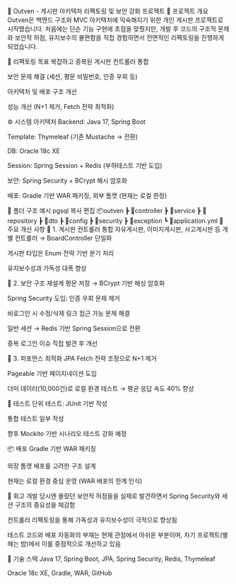 📝 Outven - 게시판 아키텍처 리팩토링 및 보안 강화 프로젝트
📌 프로젝트 개요
Outven은 백엔드 구조와 MVC 아키텍처에 익숙해지기 위한 개인 게시판 프로젝트로 시작했습니다.
처음에는 단순 기능 구현에 초점을 맞췄지만, 개발 후 코드의 구조적 문제와 보안적 허점, 유지보수의 불편함을 직접 경험하면서 전면적인 리팩토링을 진행하게 되었습니다.

🎯 리팩토링 목표
복잡하고 중복된 게시판 컨트롤러 통합

보안 문제 해결 (세션, 평문 비밀번호, 인증 우회 등)

아키텍처 및 배포 구조 개선

성능 개선 (N+1 제거, Fetch 전략 최적화)

⚙️ 시스템 아키텍처
Backend: Java 17, Spring Boot

Template: Thymeleaf (기존 Mustache → 전환)

DB: Oracle 18c XE

Session: Spring Session + Redis (부하테스트 기반 도입)

보안: Spring Security + BCrypt 해시 암호화

배포: Gradle 기반 WAR 패키징, 외부 톰캣 (현재는 로컬 한정)

📁 폴더 구조 예시
pgsql
복사
편집
📦outven
 ┣ 📂controller
 ┣ 📂service
 ┣ 📂repository
 ┣ 📂dto
 ┣ 📂config
 ┣ 📂security
 ┣ 📂exception
 ┗ 📜application.yml
🧩 주요 개선 사항
📍 1. 게시판 컨트롤러 통합
자유게시판, 이미지게시판, 사고게시판 등 개별 컨트롤러 → BoardController 단일화

게시판 타입은 Enum 전략 기반 분기 처리

유지보수성과 가독성 대폭 향상

📍 2. 보안 구조 재설계
평문 저장 → BCrypt 기반 해싱 암호화

Spring Security 도입: 인증 우회 문제 제거

비로그인 시 수정/삭제 링크 접근 가능 문제 해결

일반 세션 → Redis 기반 Spring Session으로 전환

중복 로그인 이슈 직접 발견 후 개선

📍 3. 퍼포먼스 최적화
JPA Fetch 전략 조정으로 N+1 제거

Pageable 기반 페이지네이션 도입

더미 데이터(10,000건)로 로컬 환경 테스트 → 평균 응답 속도 40% 향상

🧪 테스트
단위 테스트: JUnit 기반 작성

통합 테스트 일부 작성

향후 Mockito 기반 시나리오 테스트 강화 예정

📦 배포
Gradle 기반 WAR 패키징

외장 톰캣 배포를 고려한 구조 설계

현재는 로컬 환경 중심 운영 (WAR 배포의 한계 인식)

🧠 회고
개발 당시엔 몰랐던 보안적 허점들을 실제로 발견하면서 Spring Security와 세션 구조의 중요성을 체감함

컨트롤러 리팩토링을 통해 가독성과 유지보수성이 극적으로 향상됨

테스트 코드와 배포 자동화의 부재는 현재 관점에서 아쉬운 부분이며, 차기 프로젝트(별 헤는 밤)에서 이를 중점적으로 개선하고 있음

💬 기술 스택
Java 17, Spring Boot, JPA, Spring Security, Redis, Thymeleaf

Oracle 18c XE, Gradle, WAR, GitHub
